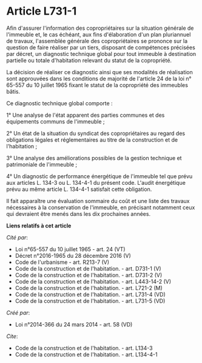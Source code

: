 # Article L731-1

Afin d'assurer l'information des copropriétaires sur la situation générale de l'immeuble et, le cas échéant, aux fins
d'élaboration d'un plan pluriannuel de travaux, l'assemblée générale des copropriétaires se prononce sur la question de faire
réaliser par un tiers, disposant de compétences précisées par décret, un diagnostic technique global pour tout immeuble à
destination partielle ou totale d'habitation relevant du statut de la copropriété. 

La décision de réaliser ce diagnostic ainsi que ses modalités de réalisation sont approuvées dans les conditions de majorité
de l'article 24 de la loi n° 65-557 du 10 juillet 1965 fixant le statut de la copropriété des immeubles bâtis. 

Ce diagnostic technique global comporte : 

1° Une analyse de l'état apparent des parties communes et des équipements communs de l'immeuble ; 

2° Un état de la situation du syndicat des copropriétaires au regard des obligations légales et réglementaires au titre de la
construction et de l'habitation ; 

3° Une analyse des améliorations possibles de la gestion technique et patrimoniale de l'immeuble ; 

4° Un diagnostic de performance énergétique de l'immeuble tel que prévu aux articles L. 134-3 ou L. 134-4-1 du présent code.
L'audit énergétique prévu au même article L. 134-4-1 satisfait cette obligation. 

Il fait apparaître une évaluation sommaire du coût et une liste des travaux nécessaires à la conservation de l'immeuble, en
précisant notamment ceux qui devraient être menés dans les dix prochaines années.

**Liens relatifs à cet article**

_Cité par_:

  - Loi n°65-557 du 10 juillet 1965 - art. 24 (VT)
  - Décret n°2016-1965 du 28 décembre 2016 (V)
  - Code de l'urbanisme - art. R213-7 (V)
  - Code de la construction et de l'habitation. - art. D731-1 (V)
  - Code de la construction et de l'habitation. - art. D731-2 (V)
  - Code de la construction et de l'habitation. - art. L443-14-2 (V)
  - Code de la construction et de l'habitation. - art. L721-2 (M)
  - Code de la construction et de l'habitation. - art. L731-4 (VD)
  - Code de la construction et de l'habitation. - art. L731-5 (VD)

_Créé par_:

  - Loi n°2014-366 du 24 mars 2014 - art. 58 (VD)

_Cite_:

  - Code de la construction et de l'habitation. - art. L134-3
  - Code de la construction et de l'habitation. - art. L134-4-1
